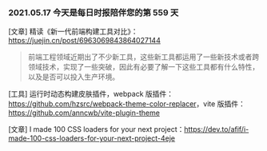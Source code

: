 ### 2021.05.17 今天是每日时报陪伴您的第 559 天

[文章] 精读《新一代前端构建工具对比》：<https://juejin.cn/post/6963069843864027144>

> 前端工程领域近期出了不少新工具，这些新工具都运用了一些新技术或者跨领域技术，实现了一些突破，因此有必要了解一下这些工具都有什么特性，以及是否可以投入生产环境。

[工具] 运行时动态构建皮肤插件，webpack 版插件：<https://github.com/hzsrc/webpack-theme-color-replacer>，vite 版插件：<https://github.com/anncwb/vite-plugin-theme>

[文章] I made 100 CSS loaders for your next project：<https://dev.to/afif/i-made-100-css-loaders-for-your-next-project-4eje>
